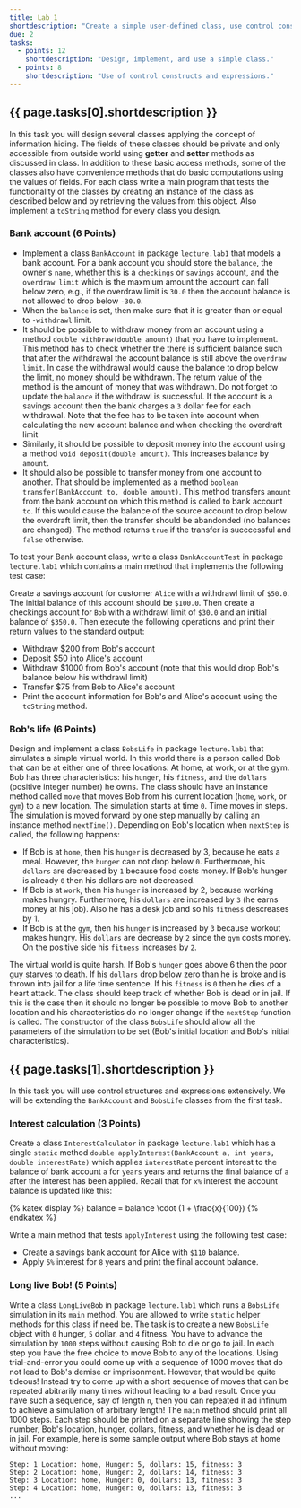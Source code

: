 ```yaml
---
title: Lab 1
shortdescription: "Create a simple user-defined class, use control constructs, and use expressions in Java."
due: 2
tasks:
  - points: 12
    shortdescription: "Design, implement, and use a simple class."
  - points: 8
    shortdescription: "Use of control constructs and expressions."
---
```


## {{ page.tasks[0].shortdescription }}

In this task you will design several classes applying the concept of information hiding. The fields of these classes should be private and only accessible from outside world using **getter** and **setter** methods as discussed in class.
In addition to these basic access methods, some of the classes also have convenience methods that do basic computations using the values of fields. For each class write a main program that tests the functionality of the classes by creating an instance of the class as described below and by retrieving the values from this object.  Also implement a `toString` method for every class you design.

### Bank account (6 Points)
  * Implement a class `BankAccount` in package `lecture.lab1` that models a bank account. For a bank account you should store the `balance`, the owner's `name`, whether this is a `checkings` or `savings` account, and the `overdraw limit`  which is the maxmium amount the account can fall below zero, e.g., if the overdraw limit is `30.0` then the account balance is not allowed to drop below `-30.0`.
  * When the `balance` is set, then make sure that it is greater than or equal to `-withdrawl` limit.
  * It should be possible to withdraw money from an account using a method `double withDraw(double amount)` that you have to implement. This method has to check whether the there is sufficient balance such that after the withdrawal the account balance is still above the `overdraw limit`. In case the withdrawal would cause the balance to drop below the limit, no money should be withdrawn. The return value of the method is the amount of money that was withdrawn. Do not forget to update the `balance` if the withdrawl is successful. If the account is a savings account then the bank charges a `3` dollar fee for each withdrawal. Note that the fee has to be taken into account when calculating the new account balance and when checking the overdraft limit
  * Similarly, it should be possible to deposit money into the account using a method `void deposit(double amount)`. This increases balance by `amount`.
  * It should also be possible to transfer money from one account to another. That should be implemented as a method `boolean transfer(BankAccount to, double amount)`. This method transfers `amount` from the bank account on which this method is called to bank account `to`. If this would cause the balance of the source account to drop below the overdraft limit, then the transfer should be abandonded (no balances are changed). The method returns `true` if the transfer is succcessful and `false` otherwise.

To test your Bank account class, write a class `BankAccountTest` in package `lecture.lab1` which contains a main method that implements the following test case:

Create a savings account for customer `Alice` with a withdrawl limit of `$50.0`. The initial balance of this account should be `$100.0`. Then create a checkings account for `Bob` with a withdrawl limit of `$30.0` and an initial balance of `$350.0`. Then execute the following operations and print their return values to the standard output:
* Withdraw $200 from Bob's account
* Deposit $50 into Alice's account
* Withdraw $1000 from Bob's account (note that this would drop Bob's balance below his withdrawl limit)
* Transfer $75 from Bob to Alice's account
* Print the account information for Bob's and Alice's account using the `toString` method.

### Bob's life (6 Points)

Design and implement a class `BobsLife` in package `lecture.lab1` that simulates a simple virtual world. In this world there is a person called Bob that can be at either one of three locations: At home, at work, or at the gym. Bob has three characteristics: his `hunger`, his `fitness`, and the `dollars` (positive integer number) he owns. The class should have an instance method called `move` that moves Bob from his current location (`home`, `work`, or `gym`) to a new location.
The simulation starts at time `0`. Time moves in steps. The simulation is moved forward by one step manually by calling an instance method `nextTime()`. Depending on Bob's location when `nextStep` is called, the following happens:
* If Bob is at `home`, then his `hunger` is decreased by 3, because he eats a meal. However, the `hunger` can not drop below `0`. Furthermore, his `dollars` are decreased by `1` because food costs money. If Bob's hunger is already `0` then his dollars are not decreased.
* If Bob is at `work`, then his `hunger` is increased by 2, because working makes hungry. Furthermore, his `dollars` are increased by `3` (he earns money at his job). Also he has a desk job and so his `fitness` descreases by 1.
* If Bob is at the `gym`, then his `hunger` is increased by `3` because workout makes hungry. His `dollars` are decrease by `2` since the `gym` costs money. On the positive side his `fitness` increases by `2`.

The virtual world is quite harsh. If Bob's `hunger` goes above 6 then the poor guy starves to death. If his `dollars` drop below zero than he is broke and is thrown into jail for a life time sentence. If his `fitness` is `0` then he dies of a heart attack. The class should keep track of whether Bob is dead or in jail. If this is the case then it should no longer be possible to move Bob to another location and his characteristics do no longer change if the `nextStep` function is called.
The constructor of the  class `BobsLife` should allow all the parameters of the simulation to be set (Bob's initial location and Bob's initial characteristics).

## {{ page.tasks[1].shortdescription }}

In this task you will use control structures and expressions extensively. We will be  extending the `BankAccount` and `BobsLife` classes from the first task.

### Interest calculation (3 Points)

Create a class `InterestCalculator` in package `lecture.lab1` which has a single `static` method `double applyInterest(BankAccount a, int years, double interestRate)` which applies `interestRate` percent interest to the balance of bank account `a` for `years` years and returns the final balance of `a` after the interest has been applied. Recall that for `x%` interest the account balance is updated like this:

{% katex display %}
balance = balance \cdot (1 + \frac{x}{100})
{% endkatex %}

Write a main method that tests `applyInterest` using the following test case:
* Create a savings bank account for Alice with `$110` balance.
* Apply `5%` interest for `8` years and print the final account balance.

### Long live Bob! (5 Points)

Write a class `LongLiveBob` in package `lecture.lab1` which runs a `BobsLife` simulation in its `main` method. You are allowed to write `static` helper methods for this class if need be. The task is to create a new `BobsLife` object with `0` hunger, `5` dollar, and `4` fitness. You have to advance the simulation by `1000` steps without causing Bob to die or go to jail. In each step you have the free choice to move Bob to any of the locations. Using trial-and-error you could come up with a sequence of 1000 moves that do not lead to Bob's demise or imprisonment. However, that would be quite tideous! Instead try to come up with a short sequence of moves that can be repeated abitrarily many times without leading to a bad result. Once you have such a sequence, say of length `n`, then you can repeated it ad infinum to achieve a simulation of arbitrary length! The `main` method should print all 1000 steps. Each step should be printed on a separate line showing the step number, Bob's location, hunger, dollars, fitness, and whether he is dead or in jail. For example, here is some sample output where Bob stays at home without moving:

~~~shell
Step: 1 Location: home, Hunger: 5, dollars: 15, fitness: 3
Step: 2 Location: home, Hunger: 2, dollars: 14, fitness: 3
Step: 3 Location: home, Hunger: 0, dollars: 13, fitness: 3
Step: 4 Location: home, Hunger: 0, dollars: 13, fitness: 3
...
~~~
